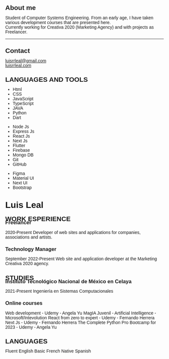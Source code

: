   <head>
    <link
      rel="stylesheet"
      href="https://luisrrleal.com/styles/leal-styles.css"
    />
    <link
      rel="stylesheet"
      href="https://cdnjs.cloudflare.com/ajax/libs/font-awesome/6.4.2/css/all.min.css"
      integrity="sha512-z3gLpd7yknf1YoNbCzqRKc4qyor8gaKU1qmn+CShxbuBusANI9QpRohGBreCFkKxLhei6S9CQXFEbbKuqLg0DA=="
      crossorigin="anonymous"
      referrerpolicy="no-referrer"
    />
    <style>
      @import url("https://fonts.googleapis.com/css2?family=Montserrat:wght@300;500;700&display=swap");
      * {
        font-family: "Montserrat", sans-serif;
        line-height: 15px
      }
    </style>
  </head>
    <div class="grid-40-60 ph-40 justify-text gap-25">
      <div>
        <h2>About me</h2>
Student of Computer Systems Engineering. From an early age, I have taken various development courses that are presented here. 
<br>
Currently working for Creativa 2020 (Marketing Agency) and with projects as Freelancer.
        <hr />
        <h2>Contact</h2>
        <div class="flex align-center gap-5">
        <i class="fa-solid fa-envelope"></i>
          <a href="mailto:luisrrleal@gmail.com">luisrrleal@gmail.com</a>
        </div>
        <div class="flex align-center gap-5">
        <i class="fa-solid fa-globe"></i>
          <a href="https://luisrrleal.com">luisrrleal.com</a>
        </div>
                        <div class="flex align-center gap-5">
          <i class="fa-solid fa-arrow-right"></i>
        <h2>LANGUAGES AND TOOLS</h2>
        </div>
        <div class="grid-c-3">
          <div>
            <ul>
              <li>Html</li>
              <li>CSS</li>
              <li>JavaScript</li>
              <li>TypeScript</li>
              <li>JAVA</li>
              <li>Python</li>
              <li>Dart</li>
            </ul>
          </div>
          <div>
            <ul>
              <li>Node Js</li>
              <li>Express Js</li>
              <li>React Js</li>
              <li>Next Js</li>
              <li>Flutter</li>
              <li>Firebase</li>
              <li>Mongo DB</li>
              <li>Git</li>
              <li>GitHub</li>
            </ul>
          </div>
          <div>
            <ul>
              <li>Figma</li>
              <li>Material UI</li>
              <li>Next UI</li>
              <li>Bootstrap</li>
            </ul>
          </div>
      </div>
      </div>
      <div>
        <h1>Luis Leal</h1> 
        <div class="flex align-center gap-5">
          <i class="fa-solid fa-arrow-right"></i>
          <h2>WORK ESPERIENCE</h2>
        </div>
        <h3 style="margin-top:-20px">Freelancer</h3>
2020-Present
Developer of web sites and applications for companies, associations
and artists.
        <h3>Technology Manager</h3>
September 2022-Present
Web site and application developer at the Marketing Creativa 2020
agency.
<br>
        <div class="flex align-center gap-5">
          <i class="fa-solid fa-arrow-right"></i>
          <h2>STUDIES</h2>
        </div>
        <h3 style="margin-top:-20px">Instituto Tecnológico Nacional de México en Celaya</h3>
2021-Present
Ingeniería en Sistemas Computacionales
        <h3>Online courses</h3>
Web development - Udemy - Angela Yu
MagIA Juvenil - Artificial Intelligence - Microsoft/Intevolution
React from zero to expert - Udemy - Fernando Herrera
Next Js - Udemy - Fernando Herrera
The Complete Python Pro Bootcamp for 2023 - Udemy - Angela Yu
<br>
        <div class="flex align-center gap-5">
          <i class="fa-solid fa-arrow-right"></i>
          <h2>LANGUAGES</h2>
        </div>
Fluent English
Basic French
Native Spanish
<br>
        </div>
      </div>
    </div>
